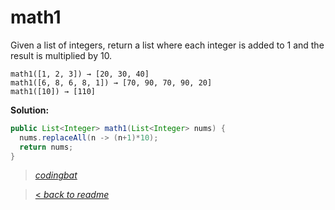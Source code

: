 # math1

Given a list of integers, return a list where each integer is added to 1 and the result is multiplied by 10.

```
math1([1, 2, 3]) → [20, 30, 40]
math1([6, 8, 6, 8, 1]) → [70, 90, 70, 90, 20]
math1([10]) → [110]
```

**Solution:**

```java
public List<Integer> math1(List<Integer> nums) {
  nums.replaceAll(n -> (n+1)*10);
  return nums;
}
```

> _[codingbat](https://codingbat.com/prob/p103869)_

> [< _back to readme_](FINDREPLACEREADME)